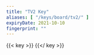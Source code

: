 ```yaml
---
title: "TV2 Key"
aliases: [ "/keys/board/tv2/" ]
expiryDate: 2021-10-10
fingerprint: ""
---
```

{{< key >}}
{{</ key >}}